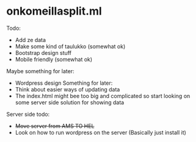 # onkomeillasplit.ml

Todo:
- Add ze data
- Make some kind of taulukko (somewhat ok)
- Bootstrap design stuff
- Mobile friendly  (somewhat ok)

Maybe something for later:
- Wordpress design
Something for  later:
- Think about easier ways of updating data
- The index.html might bee too big and complicated so start looking on some server side solution for showing data


Server side todo:
- ~~Move server from  AMS TO HEL~~
- Look on how to run wordpress on the server (Basically just install it)
